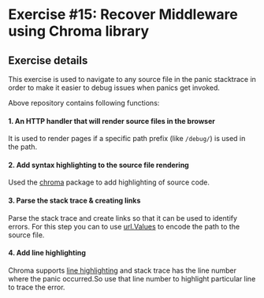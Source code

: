 # Exercise #15: Recover Middleware using Chroma library

## Exercise details
This exercise is used to navigate to any source file in the panic stacktrace in order to make it easier to debug issues when panics get invoked.

Above repository contains following functions:

#### 1. An HTTP handler that will render source files in the browser

It is used to render pages if a specific path prefix (like `/debug/`) is used in the path.

#### 2. Add syntax highlighting to the source file rendering

Used the [chroma](https://github.com/alecthomas/chroma) package to add highlighting of source code.

#### 3. Parse the stack trace & creating links

Parse the stack trace and create links so that it can be used to identify errors.
For this step you can to use [url.Values](https://golang.org/pkg/net/url/#Values) to encode the path to the source file.

#### 4. Add line highlighting

Chroma supports [line highlighting](https://github.com/alecthomas/chroma#the-html-formatter) and stack trace has the line number where the panic occurred.So use that line number to highlight particular line to trace the error.
